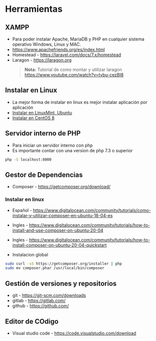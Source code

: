 # Herramientas

## XAMPP

- Para poder instalar Apache, MariaDB y PHP en cualquier sistema operativo Windows, Linux y MAC.
- https://www.apachefriends.org/es/index.html
- Homestead - https://laravel.com/docs/7.x/homestead
- Laragon - https://laragon.org
  > **Nota:** Tutorial de como montar y utilizar laragon https://www.youtube.com/watch?v=tvbu-cezBI8

## Instalar en Linux

- La mejor forma de instalar en linux es mejor instalar aplicación por aplicación
- [Instalar en LinuxMint, Ubuntu](https://www.digitalocean.com/community/tutorials/how-to-install-linux-apache-mysql-php-lamp-stack-on-ubuntu-20-04-es)
- [Instalar en CentOS 8](https://www.digitalocean.com/community/tutorials/how-to-install-linux-apache-mariadb-php-lamp-stack-on-centos-8)

## Servidor interno de PHP

- Para iniciar un servidor interno con php
- Es importante contar con una version de php 7.3 o superior

```bash
php -S localhost:8000
```

## Gestor de Dependencias

- Composer - https://getcomposer.org/download/

### Instalar en linux

- Español - https://www.digitalocean.com/community/tutorials/como-instalar-y-utilizar-composer-en-ubuntu-18-04-es
- Ingles - https://www.digitalocean.com/community/tutorials/how-to-install-and-use-composer-on-ubuntu-20-04
- Ingles - https://www.digitalocean.com/community/tutorials/how-to-install-composer-on-ubuntu-20-04-quickstart

- Instalacion global

```bash
sudo curl -sS https://getcomposer.org/installer | php
sudo mv composer.phar /usr/local/bin/composer
```

## Gestión de versiones y repositorios

- git - https://git-scm.com/downloads
- gitlab - https://gitlab.com/
- github - https://github.com/

## Editor de COdigo

- Visual studio code - https://code.visualstudio.com/download
